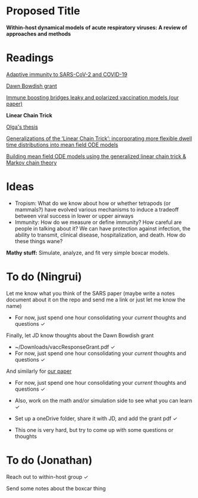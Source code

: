# Proposed Title
**Within-host dynamical models of acute respiratory viruses: A review of approaches and methods**

# Readings
[Adaptive immunity to SARS-CoV-2 and COVID-19](https://pubmed.ncbi.nlm.nih.gov/33497610/)

[Dawn Bowdish grant](https://mcmasteru365-my.sharepoint.com/:f:/g/personal/xien6_mcmaster_ca/EgAXnNQUnjdHr5uDwCUVkucBKblk85ETDEA_jaEdvbnR2Q)

[Immune boosting bridges leaky and polarized vaccination models (our paper)](https://www.medrxiv.org/content/10.1101/2023.07.14.23292670v2)

**Linear Chain Trick**

[Olga's thesis](https://macsphere.mcmaster.ca/bitstream/11375/11231/1/fulltext.pdf)

[Generalizations of the ‘Linear Chain Trick’: incorporating more flexible dwell time distributions into mean field ODE models](https://link.springer.com/article/10.1007/s00285-019-01412-w)

[Building mean field ODE models using the generalized linear chain trick & Markov chain theory](https://doi.org/10.1080/17513758.2021.1912418)

# Ideas
- Tropism: What do we know about how or whether tetrapods (or mammals?) have evolved various mechanisms to induce a tradeoff between viral success in lower or upper airways
- Immunity: How do we measure or define immunity? How careful are people in talking about it? We can have protection against infection, the ability to transmit, clinical disease, hospitalization, and death. How do these things wane?

**Mathy stuff:** Simulate, analyze, and fit very simple boxcar models.

# To do (Ningrui)

Let me know what you think of the SARS paper (maybe write a notes document about it on the repo and send me a link or just let me know the name)
* For now, just spend one hour consolidating your _current_ thoughts and questions ✓

Finally, let JD know thoughts about the Dawn Bowdish grant
* ~/Downloads/vaccResponseGrant.pdf ✓
* For now, just spend one hour consolidating your _current_ thoughts and questions ✓

And similarly for [our paper](https://www.medrxiv.org/content/10.1101/2023.07.14.23292670v2)
* For now, just spend one hour consolidating your _current_ thoughts and questions ✓
* Also, work on the math and/or simulation side to see what you can learn ✓

* Set up a oneDrive folder, share it with JD, and add the grant pdf ✓
* This one is very hard, but try to come up with some questions or thoughts

# To do (Jonathan)

Reach out to within-host group ✓

Send some notes about the boxcar thing
